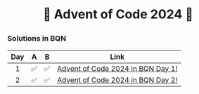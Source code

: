 # <p align="center">🎄 Advent of Code 2024 🎄</p>

### Solutions in BQN

|  Day  |   A   |   B   |                                       Link                                       |
| :---: | :---: | :---: | :------------------------------------------------------------------------------: |
|   1   |   ✅   |   ✅   | [Advent of Code 2024 in BQN Day 1!](https://www.youtube.com/watch?v=ZlqY26kfUmE) |
|   2   |   ✅   |   ✅   | [Advent of Code 2024 in BQN Day 2!](https://www.youtube.com/watch?v=TlJVXhS7Cuw) |
